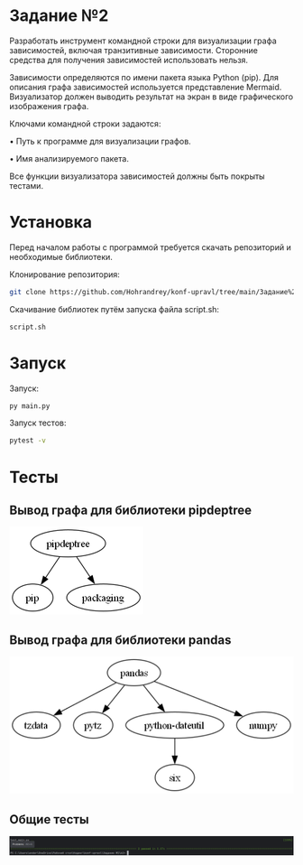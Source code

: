 # Задание №2

  Разработать инструмент командной строки для визуализации графа
зависимостей, включая транзитивные зависимости. Сторонние средства для
получения зависимостей использовать нельзя.

  Зависимости определяются по имени пакета языка Python (pip). Для
описания графа зависимостей используется представление Mermaid.
Визуализатор должен выводить результат на экран в виде графического
изображения графа.

Ключами командной строки задаются:

• Путь к программе для визуализации графов.

• Имя анализируемого пакета.

Все функции визуализатора зависимостей должны быть покрыты тестами.

# Установка
Перед началом работы с программой требуется скачать репозиторий и необходимые библиотеки.

Клонирование репозитория:
```Bash
git clone https://github.com/Hohrandrey/konf-upravl/tree/main/Задание%20№2
```

Скачивание библиотек путём запуска файла script.sh:
```Bash
script.sh
```

# Запуск

Запуск:
```Bash
py main.py
```
Запуск тестов:
```Bash
pytest -v
```

# Тесты

## Вывод графа для библиотеки pipdeptree
![](https://github.com/Hohrandrey/konf-upravl/blob/main/Задание%20№2/k2/res.png)

## Вывод графа для библиотеки pandas
![](https://github.com/Hohrandrey/konf-upravl/blob/main/Задание%20№2/k2/res2.png)

## Общие тесты
![](https://github.com/Hohrandrey/konf-upravl/blob/main/Задание%20№2/screens/tests.png)

